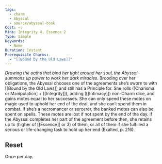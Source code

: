 ```yaml
---
tags:
  - charm
  - Abyssal
  - source/abyssal-book
Cost: —;
Mins: Integrity 4, Essence 2
Type: Simple
Keywords:
  - None
Duration: Instant
Prerequisite Charms:
  - "[[Bound by the Old Laws]]"
---
```

*Drawing the oaths that bind her tight around her soul, the Abyssal summons up power to work her dark miracles.*
Brooding over her obligations, the Abyssal chooses one of the agreements she’s sworn to with [[Bound by the Old Laws]] and still has a Principle for. She rolls ([Charisma or Manipulation] + [[Integrity]]), adding ([[Intimacy]]) non-Charm dice, and gains motes equal to her successes. She can only spend these motes on magic used to uphold her end of the deal, and she can’t spend them in combat. If she’s a necromancer or sorcerer, the banked motes can also be spent on spells.
These motes are lost if not spent by the end of the day. If the Abyssal completes her part of the agreement before then, she retains up to (higher of [[Essence]] or 3) of them, or all of them if she fulfilled a serious or life-changing task to hold up her end (Exalted, p. 216).
## Reset 
Once per day.